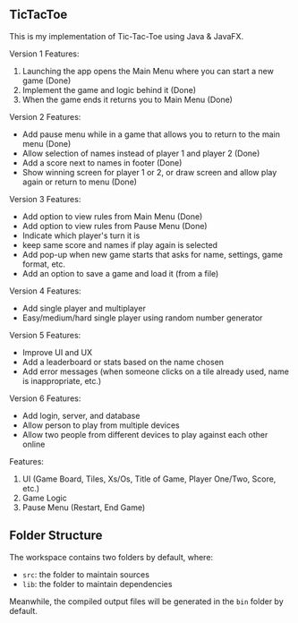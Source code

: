 ## TicTacToe

This is my implementation of Tic-Tac-Toe using Java & JavaFX. 

Version 1 Features:
1. Launching the app opens the Main Menu where you can start a new game (Done)
2. Implement the game and logic behind it (Done)
3. When the game ends it returns you to Main Menu (Done)

Version 2 Features:
- Add pause menu while in a game that allows you to return to the main menu (Done)
- Allow selection of names instead of player 1 and player 2 (Done)
- Add a score next to names in footer (Done)
- Show winning screen for player 1 or 2, or draw screen and allow play again or return to menu (Done)

Version 3 Features:
- Add option to view rules from Main Menu (Done)
- Add option to view rules from Pause Menu (Done)
- Indicate which player's turn it is
- keep same score and names if play again is selected
- Add pop-up when new game starts that asks for name, settings, game format, etc.
- Add an option to save a game and load it (from a file)

Version 4 Features:
- Add single player and multiplayer
- Easy/medium/hard single player using random number generator

Version 5 Features:
- Improve UI and UX
- Add a leaderboard or stats based on the name chosen
- Add error messages (when someone clicks on a tile already used, name is inappropriate, etc.)

Version 6 Features:
- Add login, server, and database
- Allow person to play from multiple devices
- Allow two people from different devices to play against each other online

Features:
1. UI (Game Board, Tiles, Xs/Os, Title of Game, Player One/Two, Score, etc.)
2. Game Logic
2. Pause Menu (Restart, End Game)

## Folder Structure

The workspace contains two folders by default, where:

- `src`: the folder to maintain sources
- `lib`: the folder to maintain dependencies

Meanwhile, the compiled output files will be generated in the `bin` folder by default.